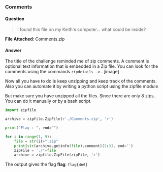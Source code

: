 ### Comments

#### Question
>I found this file on my Keith's computer... what could be inside?

**File Attached**: Comments.zip
 
#### Answer

The title of the challenge reminded me of zip comments. A comment is optional text information that is embedded in a Zip file.
You can look for the comments using the commands ```zipdetails -v``` .
[image]

Now all you have to do is keep unzipping and keep track of the comments. Also you can automate it by writing a python script using the zipfile module

But make sure you have unzipped all the files. Since there are only 8 zips. You can do it manually or by a bash script.

```python
import zipfile

archive = zipfile.ZipFile(r'./Comments.zip', 'r')

print("Flag : ", end="")

for i in range(1, 9):
    file = str(i)+".zip"
    print(str(archive.getinfo(file).comment)[2:3], end='')
    zipFile = './'+file
    archive = zipfile.ZipFile(zipFile, 'r')
```

The output gives the flag
**flag**: ```flag{4n6}```
